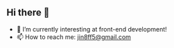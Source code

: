 ## Hi there 👋

- 🌱 I’m currently interesting at front-end development!
- 📫 How to reach me: jin8ff5@gmail.com
